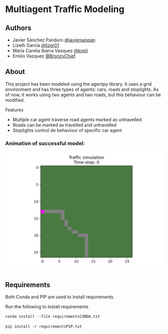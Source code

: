 # Multiagent Traffic Modeling

## Authors
- Javier Sánchez Panduro [@javiersanpan](https://github.com/javiersanpan)
- Lizeth García [@lizgr01](https://github.com/lizgr01)
- María Carelia Ibarra Vasquez [@kreiji](https://github.com/kreiji)
- Emilio Vazquez [@BronzyChief](https://github.com/BronzyChief)

## About

This project has been modeled using the agentpy library. It uses a grid environment and has three types of agents: cars, roads and stoplights. As of now, it works using two agents and two roads, but this behaviour can be modified.

Features
* Multiple car agent traverse road agents marked as untravelled
* Roads can be marked as travelled and untravelled
* Stoplights control de behaviour of specific car agent

### Animation of successful model:

![animation-output](./output/modelanimation.gif)

## Requirements

Both Conda and PIP are used to install requirements. 

Run the following to install requirements
```
conda install --file requirementsCONDA.txt

pip install -r requirementsPIP.txt
```